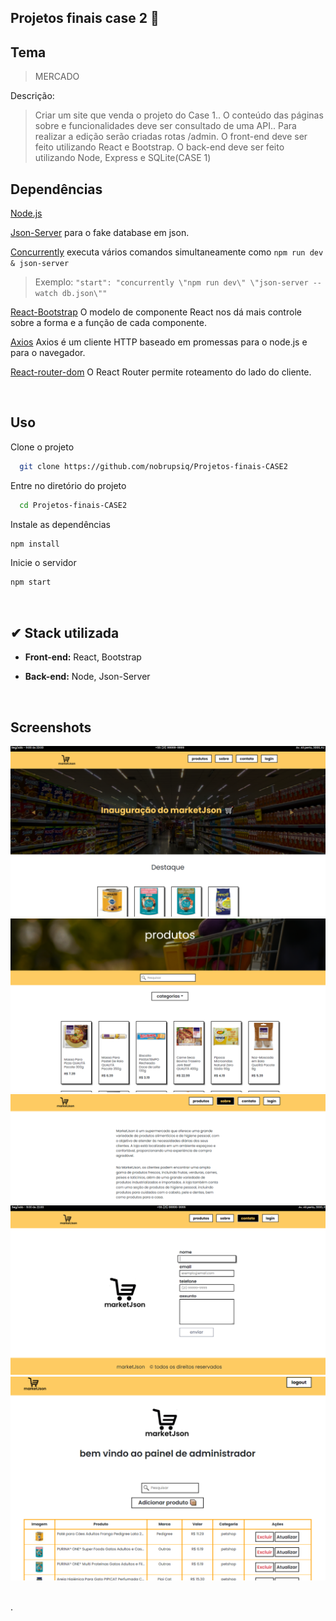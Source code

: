 ## Projetos finais case 2 🚀

## Tema

> MERCADO

Descrição:

> Criar um site que venda o projeto do Case 1..
> O conteúdo das páginas sobre e funcionalidades deve ser consultado de uma API..
> Para realizar a edição serão criadas rotas /admin.
> O front-end deve ser feito utilizando React e Bootstrap.
> O back-end deve ser feito utilizando Node, Express e SQLite(CASE 1)

## Dependências

[Node.js](https://nodejs.org/en/)

[Json-Server](https://github.com/typicode/json-server) para o fake database em json.

[Concurrently](https://www.npmjs.com/package/concurrently) executa vários comandos simultaneamente como `npm run dev & json-server`

> Exemplo: `"start": "concurrently \"npm run dev\" \"json-server --watch db.json\""`

[React-Bootstrap](https://react-bootstrap.github.io/) O modelo de componente React nos dá mais controle sobre a forma e a função de cada componente.

[Axios](https://axios-http.com/ptbr/) Axios é um cliente HTTP baseado em promessas para o node.js e para o navegador.

[React-router-dom](https://reactrouter.com/en/main) O React Router permite roteamento do lado do cliente.

<br>

## Uso

Clone o projeto

```bash
  git clone https://github.com/nobrupsiq/Projetos-finais-CASE2
```

Entre no diretório do projeto

```bash
  cd Projetos-finais-CASE2
```

Instale as dependências

```bash
npm install
```

Inicie o servidor

```bash
npm start
```


<br>

## ✔ Stack utilizada

-  **Front-end:** React, Bootstrap

-  **Back-end:** Node, Json-Server

<br>

## Screenshots

![App Screenshot](./.github/tela1.png)
![App Screenshot](./.github/tela2.png)
![App Screenshot](./.github/tela3.png)
![App Screenshot](./.github/tela4.png)
![App Screenshot](./.github/tela5.png)

<br>
.
